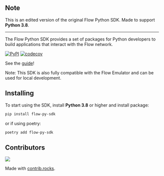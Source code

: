 ## Note

This is an edited version of the original Flow Python SDK. Made to support **Python 3.8**.

---

The Flow Python SDK provides a set of packages for Python developers to build applications that interact with the Flow network.

[![PyPI](https://img.shields.io/pypi/v/flow-py-sdk.svg)](https://pypi.org/project/flow-py-sdk/)
[![codecov](https://codecov.io/gh/janezpodhostnik/flow-py-sdk/branch/master/graph/badge.svg)](https://codecov.io/gh/codecov/example-go)


See the [guide](https://janezpodhostnik.github.io/flow-py-sdk)!


Note: This SDK is also fully compatible with the Flow Emulator and can be used for local development.

## Installing

To start using the SDK, install **Python 3.8** or higher and install package:

```sh
pip install flow-py-sdk
```

or if using poetry:

```sh
poetry add flow-py-sdk
```

## Contributors

<a href="https://github.com/janezpodhostnik/flow-py-sdk/graphs/contributors">
  <img src="https://contrib.rocks/image?repo=janezpodhostnik/flow-py-sdk" />
</a>

Made with [contrib.rocks](https://contrib.rocks).